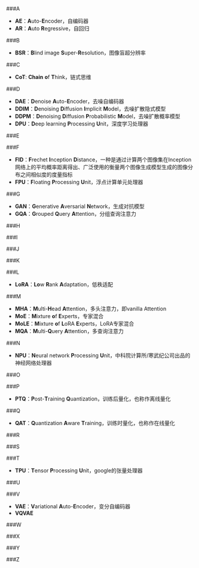 ###A
- **AE**：**A**uto-**E**ncoder，自编码器
- **AR**：**A**uto **R**egressive，自回归

###B
- **BSR**：**B**lind image **S**uper-**R**esolution，图像盲超分辨率

###C
- **CoT**: **Chain** **o**f  **T**hink，链式思维

###D
- **DAE**：**D**enoise **A**uto-**E**ncoder，去噪自编码器
- **DDIM**：**D**enoising **D**iffusion **I**mplicit **M**odel，去噪扩散隐式模型
- **DDPM**：**D**enoising **D**iffusion **P**robabilistic **M**odel，去噪扩散概率模型
- **DPU**：**D**eep learning **P**rocessing **U**nit，深度学习处理器

###E

###F
- **FID**：**F**rechet **I**nception **D**istance，一种是通过计算两个图像集在Inception网络上的平均概率距离得出、广泛使用的衡量两个图像生成模型生成的图像分布之间相似度的度量指标
- **FPU**：**F**loating **P**rocessing **U**nit，浮点计算单元处理器

###G
- **GAN**：**G**enerative **A**versarial **N**etwork，生成对抗模型
- **GQA**：**G**rouped **Q**uery **A**ttention，分组查询注意力

###H

###I

###J

###K

###L
- **LoRA**：**Lo**w **R**ank **A**daptation，低秩适配

###M
- **MHA**：**M**ulti-**H**ead **A**ttention，多头注意力，即vanilla Attention
- **MoE**：**M**ixture **o**f **E**xperts，专家混合
- **MoLE**：**M**ixture **o**f **L**oRA **E**xperts，LoRA专家混合
- **MQA**：**M**ulti-**Q**uery **A**ttention，多查询注意力

###N
- **NPU**：**N**eural network **P**rocessing **U**nit，中科院计算所/寒武纪公司出品的神经网络处理器

###O

###P
- **PTQ**：**P**ost-**T**raining **Q**uantization，训练后量化，也称作离线量化

###Q
- **QAT**：**Q**uantization **A**ware **T**raining，训练时量化，也称作在线量化

###R

###S

###T
- **TPU**：**T**ensor **P**rocessing **U**nit，google的张量处理器

###U

###V
- **VAE**：**V**ariational **A**uto-**E**ncoder，变分自编码器
- **VQVAE**

###W

###X

###Y

###Z